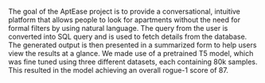 The goal of the AptEase project is to provide a conversational, intuitive platform that allows people to look for apartments without the need for formal filters by using natural language. The query from the user is converted into SQL query and is used to fetch details from the database. The generated output is then presented in a summarized form to help users view the results at a glance. We made use of a pretrained T5 model, which was fine tuned using three different datasets, each containing 80k samples. This resulted in the model achieving an overall rogue-1 score of 87. 